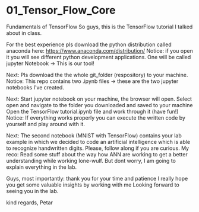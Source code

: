 # 01_Tensor_Flow_Core
Fundamentals of TensorFlow
So guys, this is the TensorFlow tutorial I talked about in class.

For the best experience pls download the python distribution called anaconda here: https://www.anaconda.com/distribution/
Notice: if you open it you will see different python development applications. One will be called jupyter Notebook -> This is our tool!

Next: Pls download the the whole git_folder (respository) to your machine.
Notice: This repo contains two .ipynb files -> these are the two jupyter notebooks I've created.

Next: Start jupyter notebook on your machine, the browser will open.
      Select open and navigate to the folder you downloaded and saved to your machine
      Open the TensorFlow tutorial.ipynb file and work through it (have fun!)
      Notice: If everything works properly you can execute the written code by yourself and play around with it.

Next: The second notebook (MNIST with TensorFlow) contains your lab example in which we decided to code an artificial intelligence
      which is able to recognize handwritten digits.
      Please, follow along if you are curious.
      My reco: Read some stuff about the way how ANN are working to get a better understanding while working lone-wulf.
      But dont worry, I am going to explain everything in the lab.
      
Guys, most importantly: thank you for your time and patience I really hope you get some valuable insights by working with me
Looking forward to seeing you in the lab.

kind regards, 
Petar
